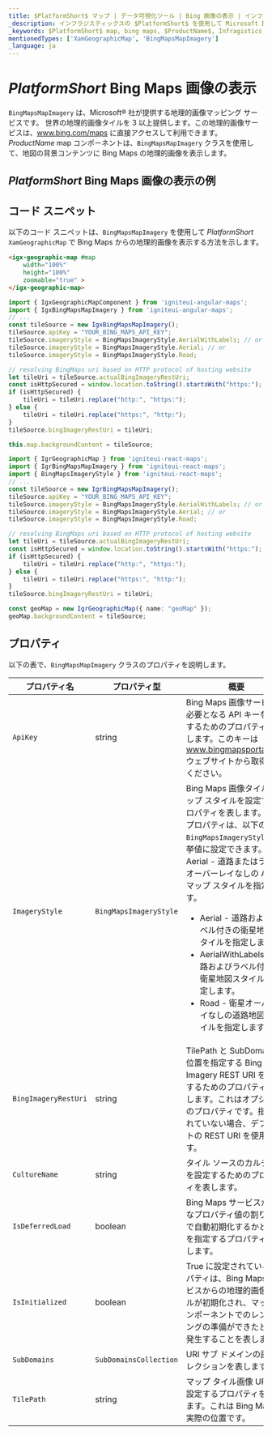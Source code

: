```yaml
---
title: $PlatformShort$ マップ | データ可視化ツール | Bing 画像の表示 | インフラジスティックス
_description: インフラジスティックスの $PlatformShort$ を使用して Microsoft Bing Maps からの画像を表示します。$ProductName$ マップ チュートリアルを是非お試しください!
_keywords: $PlatformShort$ map, bing maps, $ProductName$, Infragistics, imagery tile source, map background, $PlatformShort$ マップ, bing マップ, インフラジスティックス, 画像タイル ソース, マップ背景
mentionedTypes: ['XamGeographicMap', 'BingMapsMapImagery']
_language: ja
---
```

# $PlatformShort$ Bing Maps 画像の表示

`BingMapsMapImagery` は、Microsoft® 社が提供する地理的画像マッピング サービスです。 世界の地理的画像タイルを 3 以上提供します。この地理的画像サービスは、<a href="http://www.bing.com/maps" target="_blank">www.bing.com/maps</a> に直接アクセスして利用できます。$ProductName$ map コンポーネントは、`BingMapsMapImagery` クラスを使用して、地図の背景コンテンツに Bing Maps の地理的画像を表示します。

## $PlatformShort$ Bing Maps 画像の表示の例


<code-view style="height: 500px" 
           data-demos-base-url="{environment:dvDemosBaseUrl}" 
           iframe-src="{environment:dvDemosBaseUrl}/maps/geo-map-display-bing-imagery" alt="$PlatformShort$ Bing Maps 画像の表示の例">
</code-view>

<sample-button src="maps/geo-map/display-bing-imagery"></sample-button>

<div class="divider--half"></div>

## コード スニペット
以下のコード スニペットは、`BingMapsMapImagery` を使用して $PlatformShort$ `XamGeographicMap` で Bing Maps からの地理的画像を表示する方法を示します。

```html
<igx-geographic-map #map
    width="100%"
    height="100%"
    zoomable="true" >
</igx-geographic-map>
```

```ts
import { IgxGeographicMapComponent } from 'igniteui-angular-maps';
import { IgxBingMapsMapImagery } from 'igniteui-angular-maps';
// ...
const tileSource = new IgxBingMapsMapImagery();
tileSource.apiKey = "YOUR_BING_MAPS_API_KEY";
tileSource.imageryStyle = BingMapsImageryStyle.AerialWithLabels; // or
tileSource.imageryStyle = BingMapsImageryStyle.Aerial; // or
tileSource.imageryStyle = BingMapsImageryStyle.Road;

// resolving BingMaps uri based on HTTP protocol of hosting website
let tileUri = tileSource.actualBingImageryRestUri;
const isHttpSecured = window.location.toString().startsWith("https:");
if (isHttpSecured) {
    tileUri = tileUri.replace("http:", "https:");
} else {
    tileUri = tileUri.replace("https:", "http:");
}
tileSource.bingImageryRestUri = tileUri;

this.map.backgroundContent = tileSource;
```

```ts
import { IgrGeographicMap } from 'igniteui-react-maps';
import { IgrBingMapsMapImagery } from 'igniteui-react-maps';
import { BingMapsImageryStyle } from 'igniteui-react-maps';
// ...
const tileSource = new IgrBingMapsMapImagery();
tileSource.apiKey = "YOUR_BING_MAPS_API_KEY";
tileSource.imageryStyle = BingMapsImageryStyle.AerialWithLabels; // or
tileSource.imageryStyle = BingMapsImageryStyle.Aerial; // or
tileSource.imageryStyle = BingMapsImageryStyle.Road;

// resolving BingMaps uri based on HTTP protocol of hosting website
let tileUri = tileSource.actualBingImageryRestUri;
const isHttpSecured = window.location.toString().startsWith("https:");
if (isHttpSecured) {
    tileUri = tileUri.replace("http:", "https:");
} else {
    tileUri = tileUri.replace("https:", "http:");
}
tileSource.bingImageryRestUri = tileUri;

const geoMap = new IgrGeographicMap({ name: "geoMap" });
geoMap.backgroundContent = tileSource;
```

## プロパティ
以下の表で、`BingMapsMapImagery` クラスのプロパティを説明します。

| プロパティ名  | プロパティ型   | 概要   |
|----------------|-----------------|---------------|
|`ApiKey`|string|Bing Maps 画像サービスで必要となる API キーを設定するためのプロパティを表します。このキーは <a href="http://www.bingmapsportal.coms" target="_blank">www.bingmapsportal.com</a> ウェブサイトから取得してください。|
|`ImageryStyle`|`BingMapsImageryStyle`|Bing Maps 画像タイルのマップ スタイルを設定するプロパティを表します。このプロパティは、以下の `BingMapsImageryStyle` 列挙値に設定できます。Aerial - 道路またはラベルオーバーレイなしの Aerial マップ スタイルを指定します。<ul><li> Aerial - 道路およびラベル付きの衛星地図スタイルを指定します。</li> <li> AerialWithLabels - 道路およびラベル付きの衛星地図スタイルを指定します。</li><li> Road - 衛星オーバーレイなしの道路地図スタイルを指定します。</li></ul>|
|`BingImageryRestUri`|string|TilePath と SubDomain の位置を指定する Bing Imagery REST URI を設定するためのプロパティを表します。これはオプションのプロパティです。指定されていない場合、デフォルトの REST URI を使用します。|
|`CultureName`|string|タイル ソースのカルチャ名を設定するためのプロパティを表します。|
|`IsDeferredLoad`|boolean|Bing Maps サービスが有効なプロパティ値の割り当てで自動初期化するかどうかを指定するプロパティを表します。|
|`IsInitialized`|boolean|True に設定されているプロパティは、Bing Maps サービスからの地理的画像タイルが初期化され、マップ コンポーネントでのレンダリングの準備ができたときに発生することを表します。|
|`SubDomains`|`SubDomainsCollection`|URI サブ ドメインの画像コレクションを表します。|
|`TilePath`|string|マップ タイル画像 URI を設定するプロパティを表します。これは Bing Maps の実際の位置です。|
